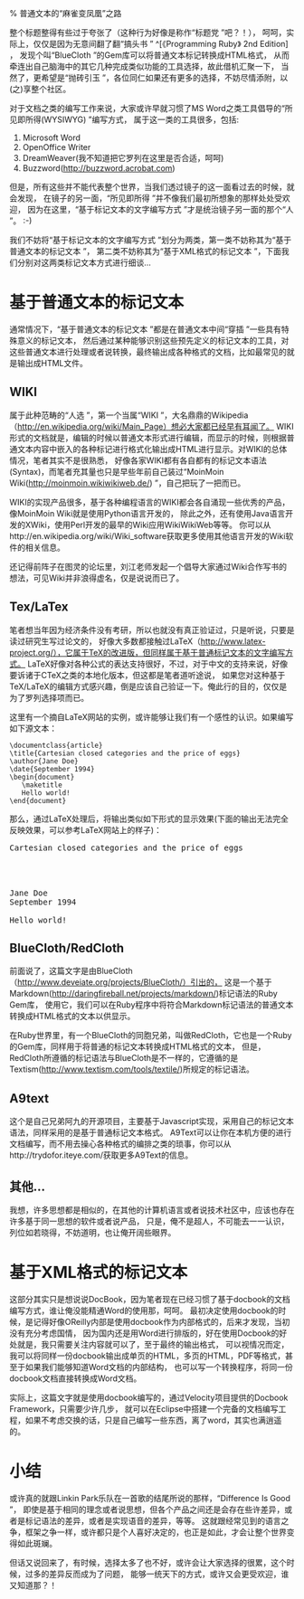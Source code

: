 % 普通文本的“麻雀变凤凰”之路

整个标题整得有些过于夸张了（这种行为好像是称作“标题党 ”吧？！）， 呵呵，实际上，仅仅是因为无意间翻了翻“搞头书 ” ^[《Programming Ruby》 2nd Edition] ， 发现个叫“BlueCloth ”的Gem库可以将普通文本标记转换成HTML格式， 从而牵连出自己脑海中的其它几种完成类似功能的工具选择，故此借机汇聚一下， 当然了，更希望是“抛砖引玉 ”，各位同仁如果还有更多的选择，不妨尽情添附，以(之)享整个社区。

对于文档之类的编写工作来说，大家或许早就习惯了MS Word之类工具倡导的“所见即所得(WYSIWYG) ”编写方式， 属于这一类的工具很多，包括:

1. Microsoft Word
2. OpenOffice Writer
3. DreamWeaver(我不知道把它罗列在这里是否合适，呵呵)
4. Buzzword(http://buzzword.acrobat.com)

但是，所有这些并不能代表整个世界，当我们透过镜子的这一面看过去的时候，就会发现， 在镜子的另一面，“所见即所得 ”并不像我们最初所想象的那样处处受欢迎， 因为在这里，“基于标记文本的文字编写方式 ”才是统治镜子另一面的那个“人 ”。 :-)

我们不妨将“基于标记文本的文字编写方式 ”划分为两类，第一类不妨称其为“基于普通文本的标记文本 ”， 第二类不妨称其为“基于XML格式的标记文本 ”，下面我们分别对这两类标记文本方式进行细谈...


# 基于普通文本的标记文本

通常情况下，“基于普通文本的标记文本 ”都是在普通文本中间“穿插 ”一些具有特殊意义的标记文本， 然后通过某种能够识别这些预先定义的标记文本的工具，对这些普通文本进行处理或者说转换，最终输出成各种格式的文档，比如最常见的就是输出成HTML文件。

## WIKI
属于此种范畴的“人选 ”，第一个当属“WIKI ”，大名鼎鼎的Wikipedia（http://en.wikipedia.org/wiki/Main_Page）想必大家都已经早有耳闻了。 WIKI形式的文档就是，编辑的时候以普通文本形式进行编辑，而显示的时候，则根据普通文本内容中嵌入的各种标记进行格式化输出成HTML进行显示。对WIKI的总体情况，笔者其实不是很熟悉， 好像各家WIKI都有各自都有的标记文本语法(Syntax)，而笔者充其量也只是早些年前自己装过“MoinMoin Wiki(http://moinmoin.wikiwikiweb.de/) ”，自己把玩了一把而已。

WIKI的实现产品很多，基于各种编程语言的WIKI都会各自涌现一些优秀的产品，像MoinMoin Wiki就是使用Python语言开发的， 除此之外，还有使用Java语言开发的XWiki，使用Perl开发的最早的Wiki应用WikiWikiWeb等等。 你可以从http://en.wikipedia.org/wiki/Wiki_software获取更多使用其他语言开发的Wiki软件的相关信息。

还记得前阵子在图灵的论坛里，刘江老师发起一个倡导大家通过Wiki合作写书的想法，可见Wiki并非浪得虚名，仅是说说而已了。

## Tex/LaTex

笔者想当年因为经济条件没有考研，所以也就没有真正验证过，只是听说，只要是读过研究生写过论文的， 好像大多数都接触过LaTeX（http://www.latex-project.org/），它属于TeX的改进版，但同样属于基于普通标记文本的文字编写方式。 LaTeX好像对各种公式的表达支持很好，不过，对于中文的支持来说，好像要诉诸于CTeX之类的本地化版本，但这都是笔者道听途说， 如果您对这种基于TeX/LaTeX的编辑方式感兴趣，倒是应该自己验证一下。俺此行的目的，仅仅是为了罗列选择项而已。

这里有一个摘自LaTeX网站的实例，或许能够让我们有一个感性的认识。如果编写如下源文本：

~~~~~~~ {.latex}
\documentclass{article}
\title{Cartesian closed categories and the price of eggs}
\author{Jane Doe}
\date{September 1994}
\begin{document}
   \maketitle
   Hello world!
\end{document}
~~~~~~~

那么，通过LaTeX处理后，将输出类似如下形式的显示效果(下面的输出无法完全反映效果，可以参考LaTeX网站上的样子)：

<pre>
Cartesian closed categories and the price of eggs




Jane Doe
September 1994

Hello world!
</pre>


## BlueCloth/RedCloth

前面说了，这篇文字是由BlueCloth（http://www.deveiate.org/projects/BlueCloth/）引出的， 这是一个基于Markdown(http://daringfireball.net/projects/markdown/)标记语法的Ruby Gem库， 使用它，我们可以在Ruby程序中将符合Markdown标记语法的普通文本转换成HTML格式的文本以供显示。

在Ruby世界里，有一个BlueCloth的同胞兄弟，叫做RedCloth，它也是一个Ruby的Gem库，同样用于将普通的标记文本转换成HTML格式的文本， 但是，RedCloth所遵循的标记语法与BlueCloth是不一样的，它遵循的是Textism(http://www.textism.com/tools/textile/)所规定的标记语法。
## A9text

这个是自己兄弟阿九的开源项目，主要基于Javascript实现，采用自己的标记文本语法，同样采用的是基于普通标记文本格式。 A9Text可以让你在本机方便的进行文档编写，而不用去操心各种格式的编排之类的琐事，你可以从http://trydofor.iteye.com/获取更多A9Text的信息。

## 其他...

我想，许多思想都是相似的，在其他的计算机语言或者说技术社区中，应该也存在许多基于同一思想的软件或者说产品， 只是，俺不是超人，不可能去一一认识，列位如若晓得，不妨道明，也让俺开阔些眼界。

# 基于XML格式的标记文本

这部分其实只是想说说DocBook，因为笔者现在已经习惯了基于docbook的文档编写方式，谁让俺没能精通Word的使用那，呵呵。 最初决定使用docbook的时候，是记得好像OReilly内部是使用docbook作为内部格式的，后来才发现，当初没有充分考虑国情， 因为国内还是用Word进行排版的，好在使用Docbook的好处就是，我只需要关注内容就可以了，至于最终的输出格式， 可以视情况而定，我可以将同样一份docbook输出成单页的HTML，多页的HTML，PDF等格式，甚至于如果我们能够知道Word文档的内部结构， 也可以写一个转换程序，将同一份docbook文档直接转换成Word文档。

实际上，这篇文字就是使用docbook编写的，通过Velocity项目提供的Docbook Framework，只需要少许几步， 就可以在Eclipse中搭建一个完备的文档编写工程，如果不考虑交换的话，只是自己编写一些东西，离了word，其实也满逍遥的。

# 小结

或许真的就跟Linkin Park乐队在一首歌的结尾所说的那样，“Difference Is Good ”， 即使是基于相同的理念或者说思想，但各个产品之间还是会存在些许差异，或者是标记语法的差异，或者是实现语音的差异，等等。 这就跟经常见到的语言之争，框架之争一样，或许都只是个人喜好决定的，也正是如此，才会让整个世界变得如此斑斓。

但话又说回来了，有时候，选择太多了也不好，或许会让大家选择的很累，这个时候，过多的差异反而成为了问题， 能够一统天下的方式，或许又会更受欢迎，谁又知道那？！